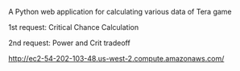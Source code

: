 A Python web application for calculating various data of Tera game

1st request: Critical Chance Calculation

2nd request: Power and Crit tradeoff


http://ec2-54-202-103-48.us-west-2.compute.amazonaws.com/

